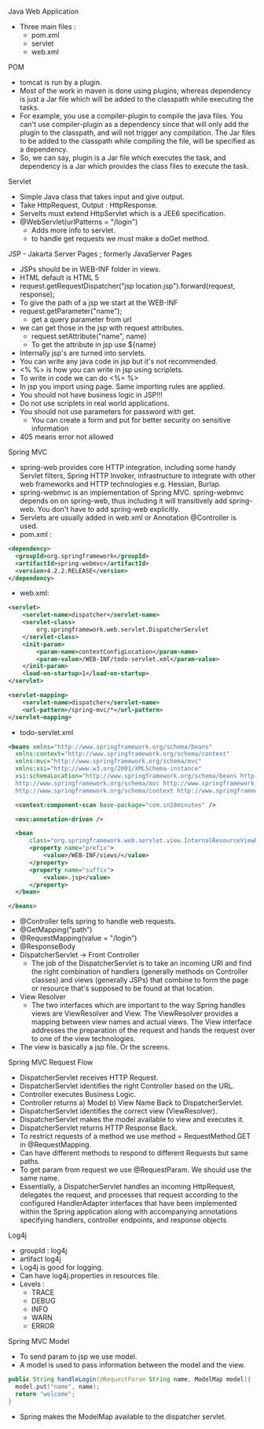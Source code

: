 Java Web Application
  - Three main files :
    - pom.xml
    - servlet
    - web.xml

POM
  - tomcat is run by a plugin.
   - Most of the work in maven is done using plugins; whereas dependency is just a Jar file which will be added to the classpath while executing the tasks.
   - For example, you use a compiler-plugin to compile the java files. You can't use compiler-plugin as a dependency since that will only add the plugin to the classpath, and will not trigger any compilation. The Jar files to be added to the classpath while compiling the file, will be specified as a dependency.
   - So, we can say, plugin is a Jar file which executes the task, and dependency is a Jar which provides the class files to execute the task.

Servlet
  - Simple Java class that takes input and give output.
  - Take HttpRequest, Output : HttpResponse.
  - Servelts must extend HttpServlet which is a JEE6 specification.
  - @WebServlet(urlPatterns = "/login")
    - Adds more info to servlet.
    - to handle get requests we must make a doGet method.

JSP - Jakarta Server Pages ; formerly JavaServer Pages
  - JSPs should be in WEB-INF folder in views.
  - HTML default is HTML 5
  - request.getRequestDispatcher("jsp location.jsp").forward(request, response);
  - To give the path of a jsp we start at the WEB-INF
  - request.getParameter("name");
    - get a query parameter from url
  - we can get those in the jsp with request attributes.
    - request.setAttribute("name", name)
    - To get the attribute in jsp use ${name}
  - Internally jsp's are turned into servlets.
  - You can write any java code in jsp but it's not recommended.
  - <% %> is how you can write in jsp using scriplets.
  - To write in  code we can do <%= %>
  - In jsp you import using page. Same importing rules are applied.
  - You should not have business logic in JSP!!!
  - Do not use scriplets in real world applications.
  - You should not use parameters for password with get.
    - You can create a form and put for better security on sensitive information
  - 405 means error not allowed

Spring MVC
  - spring-web provides core HTTP integration, including some handy Servlet filters, Spring HTTP Invoker, infrastructure to integrate with other web frameworks and HTTP technologies e.g. Hessian, Burlap.
  - spring-webmvc is an implementation of Spring MVC. spring-webmvc depends on on spring-web, thus including it will transitively add spring-web. You don't have to add spring-web explicitly.
  - Servlets are usually added in web.xml or Annotation @Controller is used.
  - pom.xml :
  ```xml
  <dependency>
    <groupId>org.springframework</groupId>
    <artifactId>spring-webmvc</artifactId>
    <version>4.2.2.RELEASE</version>
  </dependency>
  ```
  - web.xml:

  ```xml
  <servlet>
      <servlet-name>dispatcher</servlet-name>
      <servlet-class>
          org.springframework.web.servlet.DispatcherServlet
      </servlet-class>
      <init-param>
          <param-name>contextConfigLocation</param-name>
          <param-value>/WEB-INF/todo-servlet.xml</param-value>
      </init-param>
      <load-on-startup>1</load-on-startup>
  </servlet>

  <servlet-mapping>
      <servlet-name>dispatcher</servlet-name>
      <url-pattern>/spring-mvc/*</url-pattern>
  </servlet-mapping>
  ```
  - todo-servlet.xml

  ```xml
  <beans xmlns="http://www.springframework.org/schema/beans"
    xmlns:context="http://www.springframework.org/schema/context"
    xmlns:mvc="http://www.springframework.org/schema/mvc"
    xmlns:xsi="http://www.w3.org/2001/XMLSchema-instance"
    xsi:schemaLocation="http://www.springframework.org/schema/beans http://www.springframework.org/schema/beans/spring-beans.xsd
    http://www.springframework.org/schema/mvc http://www.springframework.org/schema/mvc/spring-mvc.xsd
    http://www.springframework.org/schema/context http://www.springframework.org/schema/context/spring-context.xsd">

    <context:component-scan base-package="com.in28minutes" />

    <mvc:annotation-driven />

    <bean
        class="org.springframework.web.servlet.view.InternalResourceViewResolver">
        <property name="prefix">
            <value>/WEB-INF/views/</value>
        </property>
        <property name="suffix">
            <value>.jsp</value>
        </property>
    </bean>

  </beans>
  ```

  - @Controller tells spring to handle web requests.
  - @GetMapping("path")
  - @RequestMapping(value = "/login")
  - @ResponseBody
  - DispatcherServlet -> Front Controller
    - The job of the DispatcherServlet is to take an incoming URI and find the right combination of handlers (generally methods on Controller classes) and views (generally JSPs) that combine to form the page or resource that's supposed to be found at that location.
  - View Resolver
    - The two interfaces which are important to the way Spring handles views are ViewResolver and View. The ViewResolver provides a mapping between view names and actual views. The View interface addresses the preparation of the request and hands the request over to one of the view technologies.
  - The view is basically a jsp file. Or the screens.

Spring MVC Request Flow
  - DispatcherServlet receives HTTP Request.
  - DispatcherServlet identifies the right Controller based on the URL.
  - Controller executes Business Logic.
  - Controller returns a) Model b) View Name Back to DispatcherServlet.
  - DispatcherServlet identifies the correct view (ViewResolver).
  - DispatcherServlet makes the model available to view and executes it.
  - DispatcherServlet returns HTTP Response Back.
  - To restrict requests of a method we use method = RequestMethod.GET in @RequestMapping.
  - Can have different methods to respond to different Requests but same paths.
  - To get param from request we use @RequestParam. We should use the same name.
  - Essentially, a DispatcherServlet handles an incoming HttpRequest, delegates the request, and processes that request according to the configured HandlerAdapter interfaces that have been implemented within the Spring application along with accompanying annotations specifying handlers, controller endpoints, and response objects

Log4j
  - groupId : log4j
  - artifact log4j
  - Log4j is good for logging.
  - Can have log4j.properties in resources file.
  - Levels :
    - TRACE
    - DEBUG
    - INFO
    - WARN
    - ERROR

Spring MVC Model
  - To send param to jsp we use model.
  - A model is used to pass information between the model and the view.
  ```java
  public String handleLogin(@RequestParam String name, ModelMap model){
    model.put("name", name);
    return "welcome";
  }
  ```
  - Spring makes the ModelMap available to the dispatcher servlet.
